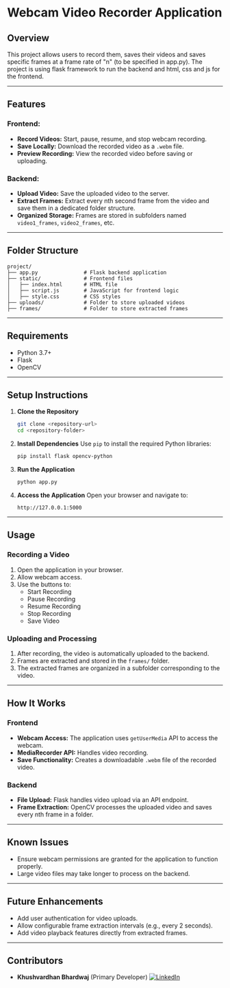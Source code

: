 # Webcam Video Recorder Application

## Overview
This project allows users to record them, saves their videos and saves specific frames at a frame rate of "n" (to be specified in app.py).
The project is using flask framework to run the backend and html, css and js for the frontend.


---

## Features

### Frontend:
- **Record Videos:** Start, pause, resume, and stop webcam recording.
- **Save Locally:** Download the recorded video as a `.webm` file.
- **Preview Recording:** View the recorded video before saving or uploading.

### Backend:
- **Upload Video:** Save the uploaded video to the server.
- **Extract Frames:** Extract every nth second frame from the video and save them in a dedicated folder structure.
- **Organized Storage:** Frames are stored in subfolders named `video1_frames`, `video2_frames`, etc.

---

## Folder Structure
```
project/
├── app.py               # Flask backend application
├── static/              # Frontend files
│   ├── index.html       # HTML file
│   ├── script.js        # JavaScript for frontend logic
│   ├── style.css        # CSS styles
├── uploads/             # Folder to store uploaded videos
├── frames/              # Folder to store extracted frames
```

---

## Requirements
- Python 3.7+
- Flask
- OpenCV

---

## Setup Instructions

1. **Clone the Repository**
   ```bash
   git clone <repository-url>
   cd <repository-folder>
   ```

2. **Install Dependencies**
   Use `pip` to install the required Python libraries:
   ```bash
   pip install flask opencv-python
   ```

3. **Run the Application**
   ```bash
   python app.py
   ```

4. **Access the Application**
   Open your browser and navigate to:
   ```
   http://127.0.0.1:5000
   ```

---

## Usage

### Recording a Video
1. Open the application in your browser.
2. Allow webcam access.
3. Use the buttons to:
   - Start Recording
   - Pause Recording
   - Resume Recording
   - Stop Recording
   - Save Video

### Uploading and Processing
1. After recording, the video is automatically uploaded to the backend.
2. Frames are extracted and stored in the `frames/` folder.
3. The extracted frames are organized in a subfolder corresponding to the video.

---

## How It Works

### Frontend
- **Webcam Access:** The application uses `getUserMedia` API to access the webcam.
- **MediaRecorder API:** Handles video recording.
- **Save Functionality:** Creates a downloadable `.webm` file of the recorded video.

### Backend
- **File Upload:** Flask handles video upload via an API endpoint.
- **Frame Extraction:** OpenCV processes the uploaded video and saves every nth frame in a folder.

---

## Known Issues
- Ensure webcam permissions are granted for the application to function properly.
- Large video files may take longer to process on the backend.

---

## Future Enhancements
- Add user authentication for video uploads.
- Allow configurable frame extraction intervals (e.g., every 2 seconds).
- Add video playback features directly from extracted frames.

---

## Contributors
- **Khushvardhan Bhardwaj** (Primary Developer)
[![LinkedIn](https://img.shields.io/badge/LinkedIn-Connect-blue)](https://linkedin.com/in/khushvardhanbhardwaj)


